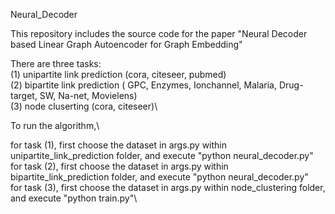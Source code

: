 Neural_Decoder
 
This repository includes the source code for the paper "Neural Decoder based Linear Graph Autoencoder for Graph Embedding"


There are three tasks:\
(1)  unipartite link prediction (cora, citeseer, pubmed)\
(2) bipartite link prediction ( GPC, Enzymes, Ionchannel, Malaria, Drug-target, SW, Na-net, Movielens)\
(3) node cluserting (cora, citeseer)\\

To run the algorithm,\\

 for task (1), first choose the dataset in args.py within unipartite_link_prediction folder, and execute "python neural_decoder.py"\
 for task (2), first choose the dataset in args.py within bipartite_link_prediction folder, and execute "python neural_decoder.py"\
 for task (3), first choose the dataset in args.py within node_clustering folder, and execute "python train.py"\
